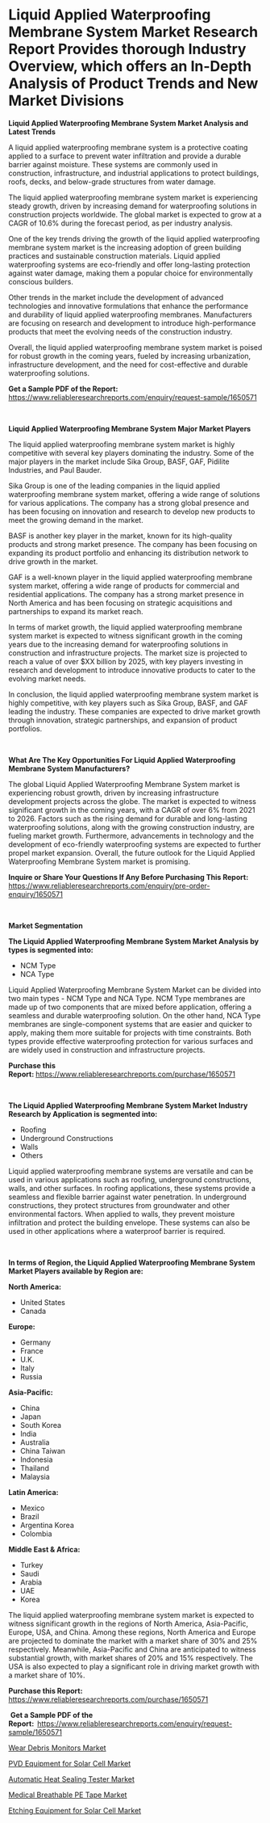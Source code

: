 <p><h1>Liquid Applied Waterproofing Membrane System Market Research Report Provides thorough Industry Overview, which offers an In-Depth Analysis of Product Trends and New Market Divisions</h1></p><p><strong>Liquid Applied Waterproofing Membrane System Market Analysis and Latest Trends</strong></p>
<p><p>A liquid applied waterproofing membrane system is a protective coating applied to a surface to prevent water infiltration and provide a durable barrier against moisture. These systems are commonly used in construction, infrastructure, and industrial applications to protect buildings, roofs, decks, and below-grade structures from water damage.</p><p>The liquid applied waterproofing membrane system market is experiencing steady growth, driven by increasing demand for waterproofing solutions in construction projects worldwide. The global market is expected to grow at a CAGR of 10.6% during the forecast period, as per industry analysis.</p><p>One of the key trends driving the growth of the liquid applied waterproofing membrane system market is the increasing adoption of green building practices and sustainable construction materials. Liquid applied waterproofing systems are eco-friendly and offer long-lasting protection against water damage, making them a popular choice for environmentally conscious builders.</p><p>Other trends in the market include the development of advanced technologies and innovative formulations that enhance the performance and durability of liquid applied waterproofing membranes. Manufacturers are focusing on research and development to introduce high-performance products that meet the evolving needs of the construction industry. </p><p>Overall, the liquid applied waterproofing membrane system market is poised for robust growth in the coming years, fueled by increasing urbanization, infrastructure development, and the need for cost-effective and durable waterproofing solutions.</p></p>
<p><strong>Get a Sample PDF of the Report:&nbsp;</strong> <a href="https://www.reliableresearchreports.com/enquiry/request-sample/1650571">https://www.reliableresearchreports.com/enquiry/request-sample/1650571</a></p>
<p>&nbsp;</p>
<p><strong>Liquid Applied Waterproofing Membrane System Major Market Players</strong></p>
<p><p>The liquid applied waterproofing membrane system market is highly competitive with several key players dominating the industry. Some of the major players in the market include Sika Group, BASF, GAF, Pidilite Industries, and Paul Bauder.</p><p>Sika Group is one of the leading companies in the liquid applied waterproofing membrane system market, offering a wide range of solutions for various applications. The company has a strong global presence and has been focusing on innovation and research to develop new products to meet the growing demand in the market.</p><p>BASF is another key player in the market, known for its high-quality products and strong market presence. The company has been focusing on expanding its product portfolio and enhancing its distribution network to drive growth in the market.</p><p>GAF is a well-known player in the liquid applied waterproofing membrane system market, offering a wide range of products for commercial and residential applications. The company has a strong market presence in North America and has been focusing on strategic acquisitions and partnerships to expand its market reach.</p><p>In terms of market growth, the liquid applied waterproofing membrane system market is expected to witness significant growth in the coming years due to the increasing demand for waterproofing solutions in construction and infrastructure projects. The market size is projected to reach a value of over $XX billion by 2025, with key players investing in research and development to introduce innovative products to cater to the evolving market needs.</p><p>In conclusion, the liquid applied waterproofing membrane system market is highly competitive, with key players such as Sika Group, BASF, and GAF leading the industry. These companies are expected to drive market growth through innovation, strategic partnerships, and expansion of product portfolios.</p></p>
<p>&nbsp;</p>
<p><strong>What Are The Key Opportunities For Liquid Applied Waterproofing Membrane System Manufacturers?</strong></p>
<p><p>The global Liquid Applied Waterproofing Membrane System market is experiencing robust growth, driven by increasing infrastructure development projects across the globe. The market is expected to witness significant growth in the coming years, with a CAGR of over 6% from 2021 to 2026. Factors such as the rising demand for durable and long-lasting waterproofing solutions, along with the growing construction industry, are fueling market growth. Furthermore, advancements in technology and the development of eco-friendly waterproofing systems are expected to further propel market expansion. Overall, the future outlook for the Liquid Applied Waterproofing Membrane System market is promising.</p></p>
<p><strong>Inquire or Share Your Questions If Any Before Purchasing This Report:</strong> <a href="https://www.reliableresearchreports.com/enquiry/pre-order-enquiry/1650571">https://www.reliableresearchreports.com/enquiry/pre-order-enquiry/1650571</a></p>
<p>&nbsp;</p>
<p><strong>Market Segmentation</strong></p>
<p><strong>The Liquid Applied Waterproofing Membrane System Market Analysis by types is segmented into:</strong></p>
<p><ul><li>NCM Type</li><li>NCA Type</li></ul></p>
<p><p>Liquid Applied Waterproofing Membrane System Market can be divided into two main types - NCM Type and NCA Type. NCM Type membranes are made up of two components that are mixed before application, offering a seamless and durable waterproofing solution. On the other hand, NCA Type membranes are single-component systems that are easier and quicker to apply, making them more suitable for projects with time constraints. Both types provide effective waterproofing protection for various surfaces and are widely used in construction and infrastructure projects.</p></p>
<p><strong>Purchase this Report:&nbsp;</strong><a href="https://www.reliableresearchreports.com/purchase/1650571">https://www.reliableresearchreports.com/purchase/1650571</a></p>
<p>&nbsp;</p>
<p><strong>The Liquid Applied Waterproofing Membrane System Market Industry Research by Application is segmented into:</strong></p>
<p><ul><li>Roofing</li><li>Underground Constructions</li><li>Walls</li><li>Others</li></ul></p>
<p><p>Liquid applied waterproofing membrane systems are versatile and can be used in various applications such as roofing, underground constructions, walls, and other surfaces. In roofing applications, these systems provide a seamless and flexible barrier against water penetration. In underground constructions, they protect structures from groundwater and other environmental factors. When applied to walls, they prevent moisture infiltration and protect the building envelope. These systems can also be used in other applications where a waterproof barrier is required.</p></p>
<p>&nbsp;</p>
<p><strong>In terms of Region, the Liquid Applied Waterproofing Membrane System Market Players available by Region are:</strong></p>
<p>
    <p> <strong> North America: </strong>
        <ul>
            <li>United States</li>
            <li>Canada</li>
        </ul>
        </p> 
    <p> <strong> Europe: </strong>
        <ul>
            <li>Germany</li>
            <li>France</li>
            <li>U.K.</li>
            <li>Italy</li>
            <li>Russia</li>
        </ul>
        </p> 
    <p> <strong> Asia-Pacific: </strong>
        <ul>
            <li>China</li>
            <li>Japan</li>
            <li>South Korea</li>
            <li>India</li>
            <li>Australia</li>
            <li>China Taiwan</li>
            <li>Indonesia</li>
            <li>Thailand</li>
            <li>Malaysia</li>
        </ul>
        </p> 
    <p> <strong> Latin America: </strong>
        <ul>
            <li>Mexico</li>
            <li>Brazil</li>
            <li>Argentina Korea</li>
            <li>Colombia</li>
        </ul>
        </p> 
    <p> <strong> Middle East & Africa: </strong>
        <ul>
            <li>Turkey</li>
            <li>Saudi</li>
            <li>Arabia</li>
            <li>UAE</li>
            <li>Korea</li>
        </ul>
    </p>
    </p>
<p><p>The liquid applied waterproofing membrane system market is expected to witness significant growth in the regions of North America, Asia-Pacific, Europe, USA, and China. Among these regions, North America and Europe are projected to dominate the market with a market share of 30% and 25% respectively. Meanwhile, Asia-Pacific and China are anticipated to witness substantial growth, with market shares of 20% and 15% respectively. The USA is also expected to play a significant role in driving market growth with a market share of 10%.</p></p>
<p><strong>Purchase this Report: </strong><a href="https://www.reliableresearchreports.com/purchase/1650571">https://www.reliableresearchreports.com/purchase/1650571</a></p>
<p>&nbsp;<strong>Get a Sample PDF of the Report:&nbsp;&nbsp;</strong><a href="https://www.reliableresearchreports.com/enquiry/request-sample/1650571">https://www.reliableresearchreports.com/enquiry/request-sample/1650571</a></p>
<p><strong></strong></p>
<p><p><a href="https://github.com/ruddyyedelwadw/Market-Research-Report-List-1/blob/main/wear-debris-monitors-market.md">Wear Debris Monitors Market</a></p><p><a href="https://github.com/rahu1506/Market-Research-Report-List-2/blob/main/pvd-equipment-for-solar-cell-market.md">PVD Equipment for Solar Cell Market</a></p><p><a href="https://github.com/jaidynmorantestelletmjzya/Market-Research-Report-List-1/blob/main/automatic-heat-sealing-tester-market.md">Automatic Heat Sealing Tester Market</a></p><p><a href="https://github.com/juniordelafrance/Market-Research-Report-List-1/blob/main/medical-breathable-pe-tape-market.md">Medical Breathable PE Tape Market</a></p><p><a href="https://github.com/FassouRP/Market-Research-Report-List-3/blob/main/etching-equipment-for-solar-cell-market.md">Etching Equipment for Solar Cell Market</a></p></p>